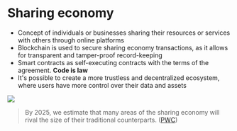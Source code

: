 # Sharing economy

<div grid="~ cols-2 gap-2" m="t-2">
<div>

- Concept of individuals or businesses sharing their resources or services with others through online platforms
- Blockchain is used to secure sharing economy transactions, as it allows for transparent and tamper-proof record-keeping
- Smart contracts as self-executing contracts with the terms of the agreement. **Code is law**
- It's possible to create a more trustless and decentralized ecosystem, where users have more control over their data and assets




</div>
  <div>
    <img border="rounded" src="/anime-crazy.gif">

>  By 2025, we estimate that many  areas of the sharing economy will rival the size of their traditional counterparts. ([PWC](https://bravenewcoin.com/insights/lenderbot-by-deloitte-and-stratumn-to-bring-insurance-to-the-sharing-economy-using-bitcoins-blockchain))


  </div>
</div>